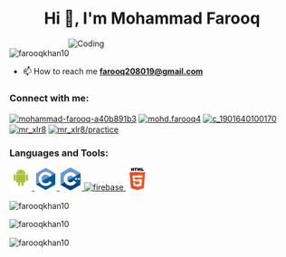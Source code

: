 <!-- <img align="center" src="https://raw.githubusercontent.com/FAROOQkhan10/FarooqKhan10/main/2000_600px.gif"/> -->

<h1 align="center">Hi 👋, I'm Mohammad Farooq</h1>
<!-- <h3 align="center">A passionate Android developer from India</h3> -->

<img align="right" alt="Coding" width="400" src="https://i.pinimg.com/originals/a4/51/39/a451393c169a91586312551109361064.gif">

<p align="left"> <img src="https://komarev.com/ghpvc/?username=farooqkhan10&label=Profile%20views&color=0e75b6&style=flat" alt="farooqkhan10" /> </p>

<!-- - 💬 Ask me about **Android , DSA** -->

- 📫 How to reach me **farooq208019@gmail.com**

<h3 align="left">Connect with me:</h3>
<p align="left">
<a href="https://linkedin.com/in/mohammad-farooq-a40b891b3" target="blank"><img align="center" src="https://raw.githubusercontent.com/rahuldkjain/github-profile-readme-generator/master/src/images/icons/Social/linked-in-alt.svg" alt="mohammad-farooq-a40b891b3" height="30" width="40" /></a>
<a href="https://instagram.com/mohd.farooq4" target="blank"><img align="center" src="https://raw.githubusercontent.com/rahuldkjain/github-profile-readme-generator/master/src/images/icons/Social/instagram.svg" alt="mohd.farooq4" height="30" width="40" /></a>
<a href="https://www.hackerrank.com/c_1901640100170" target="blank"><img align="center" src="https://raw.githubusercontent.com/rahuldkjain/github-profile-readme-generator/master/src/images/icons/Social/hackerrank.svg" alt="c_1901640100170" height="30" width="40" /></a>
<a href="https://www.leetcode.com/mr_xlr8" target="blank"><img align="center" src="https://raw.githubusercontent.com/rahuldkjain/github-profile-readme-generator/master/src/images/icons/Social/leet-code.svg" alt="mr_xlr8" height="30" width="40" /></a>
<a href="https://auth.geeksforgeeks.org/user/mr_xlr8/practice" target="blank"><img align="center" src="https://raw.githubusercontent.com/rahuldkjain/github-profile-readme-generator/master/src/images/icons/Social/geeks-for-geeks.svg" alt="mr_xlr8/practice" height="30" width="40" /></a>
</p>

<h3 align="left">Languages and Tools:</h3>
<p align="left"> <a href="https://developer.android.com" target="_blank" rel="noreferrer"> <img src="https://raw.githubusercontent.com/devicons/devicon/master/icons/android/android-original-wordmark.svg" alt="android" width="40" height="40"/> </a> <a href="https://www.cprogramming.com/" target="_blank" rel="noreferrer"> <img src="https://raw.githubusercontent.com/devicons/devicon/master/icons/c/c-original.svg" alt="c" width="40" height="40"/> </a> <a href="https://www.w3schools.com/cpp/" target="_blank" rel="noreferrer"> <img src="https://raw.githubusercontent.com/devicons/devicon/master/icons/cplusplus/cplusplus-original.svg" alt="cplusplus" width="40" height="40"/> </a> <a href="https://www.w3schools.com/css/" target="_blank" rel="noreferrer">  </a> <a href="https://firebase.google.com/" target="_blank" rel="noreferrer"> <img src="https://www.vectorlogo.zone/logos/firebase/firebase-icon.svg" alt="firebase" width="40" height="40"/> <img src="https://raw.githubusercontent.com/devicons/devicon/master/icons/html5/html5-original-wordmark.svg" alt="html5" width="40" height="40"/> </a>   </p>

<p><img align="center" src="https://github-readme-stats.vercel.app/api/top-langs?username=farooqkhan10&show_icons=true&locale=en&layout=compact" alt="farooqkhan10" /></p>

<p><img align="center" src="https://github-readme-stats.vercel.app/api?username=farooqkhan10&show_icons=true&locale=en" alt="farooqkhan10" /></p>

<p><img align="center" src="https://github-readme-streak-stats.herokuapp.com/?user=farooqkhan10&" alt="farooqkhan10" /></p>

